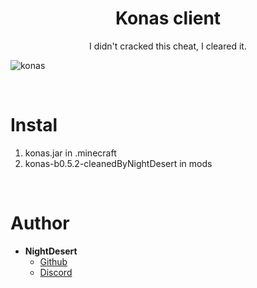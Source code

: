
<h1 align="center">Konas client</h1>
<p align="center">I didn't cracked this cheat, I cleared it.</p>

![konas](https://user-images.githubusercontent.com/88904139/137552660-fe3bb1ce-93f9-4306-b0c4-7d0c6a90c89e.png)

<br>

# Instal
1. konas.jar in .minecraft
2. konas-b0.5.2-cleanedByNightDesert in mods

<br>

# Author
- **NightDesert**
    - [Github](https://github.com/NightDesertOrig)
    - [Discord](https://discord.gg/wUJYtnTdSV)
